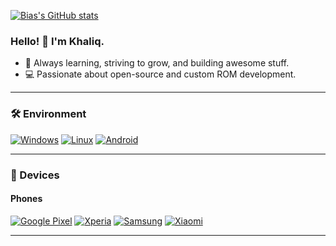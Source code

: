 [![Bias's GitHub stats](https://github-readme-stats.vercel.app/api?username=Bias8145&show_icons=true&role=OWNER,ORGANIZATION_MEMBER,COLLABORATOR&include_all_commits=true&theme=graywhite&count_private=true&hide_border=true)](https://github.com/Bias8145/github-readme-stats)

### Hello! 👋 I'm Khaliq.

- 🌱 Always learning, striving to grow, and building awesome stuff.
- 💻 Passionate about open-source and custom ROM development.

---

### 🛠 Environment

[![Windows](https://img.shields.io/badge/Windows-00BBFF?style=flat-square&logo=Windows&logoColor=FFFFFF&labelColor=00BBFF)](https://www.microsoft.com/windows/) [![Linux](https://img.shields.io/badge/Linux-FCC624?style=flat-square&logo=linux&logoColor=000000)](https://www.kernel.org/) [![Android](https://img.shields.io/badge/Android-3ddc84?style=flat-square&logo=android&logoColor=ffffff)](https://www.android.com/)

---

### 📱 Devices
#### Phones  
[![Google Pixel](https://img.shields.io/badge/Pixel-4285F4?style=flat-square&logo=google&logoColor=FFFFFF)](https://store.google.com/us/product/pixel_4a) [![Xperia](https://img.shields.io/badge/Xperia-000000?style=flat-square&logo=sony&logoColor=FFFFFF)](https://www.sony.com.hk/zh/electronics/smartphones/xperia-1) [![Samsung](https://img.shields.io/badge/Samsung-1428A0?style=flat-square&logo=samsung&logoColor=FFFFFF)](https://www.samsung.com) [![Xiaomi](https://img.shields.io/badge/Xiaomi-FF6900?style=flat-square&logo=xiaomi&logoColor=FFFFFF)](https://www.mi.com)

---
